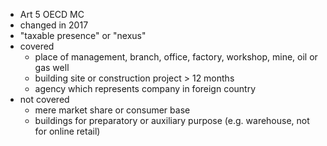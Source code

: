 - Art 5 OECD MC
- changed in 2017
- "taxable presence" or "nexus"
- covered
	- place of management, branch, office, factory, workshop, mine, oil or gas well
	- building site or construction project > 12 months
	- agency which represents company in foreign country
- not covered
	- mere market share or consumer base
	- buildings for preparatory or auxiliary purpose (e.g. warehouse, not for online retail)